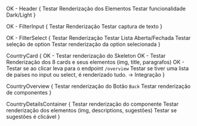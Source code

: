 OK - Header {
  Testar Renderização dos Elementos
  Testar funcionalidade Dark/Light
}

OK - FilterInput {
  Testar Renderização
  Testar captura de texto
}

OK - FilterSelect {
  Testar Renderização
  Testar Lista Aberta/Fechada
  Testar seleção de option
  Testar renderização da option selecionada
}

CountryCard {
  OK - Testar renderização do Skeleton
  OK - Testar Renderização dos 8 cards e seus elementos (img, title, paragrafos)
  OK - Testar se ao clicar leva para o endpoint `/overview`
  Testar se tiver uma lista de países no input ou select, é renderizado tudo.  -> Integração
}

CountryOverview {
  Testar renderização do Botão `Back`
  Testar renderização de componentes
}

CountryDetailsContainer {
  Testar renderização do componente
  Testar renderização dos elementos (img, descriptions, sugestões)
  Testar se sugestões é clicável
}